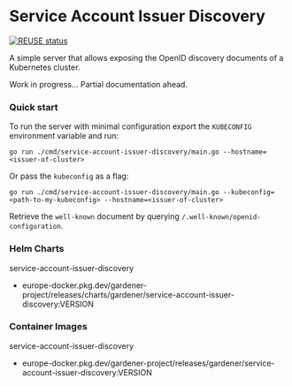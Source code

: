 # Service Account Issuer Discovery
[![REUSE status](https://api.reuse.software/badge/github.com/gardener/service-account-issuer-discovery)](https://api.reuse.software/info/github.com/gardener/service-account-issuer-discovery)

A simple server that allows exposing the OpenID discovery documents of a Kubernetes cluster.

Work in progress... Partial documentation ahead.

### Quick start

To run the server with minimal configuration export the `KUBECONFIG` environment variable and run:
```
go run ./cmd/service-account-issuer-discovery/main.go --hostname=<issuer-of-cluster>
```
Or pass the `kubeconfig` as a flag:
```
go run ./cmd/service-account-issuer-discovery/main.go --kubeconfig=<path-to-my-kubeconfig> --hostname=<issuer-of-cluster>
```

Retrieve the `well-known` document by querying `/.well-known/openid-configuration`.

### Helm Charts

service-account-issuer-discovery

* europe-docker.pkg.dev/gardener-project/releases/charts/gardener/service-account-issuer-discovery:VERSION

### Container Images

service-account-issuer-discovery

* europe-docker.pkg.dev/gardener-project/releases/gardener/service-account-issuer-discovery:VERSION

